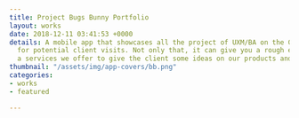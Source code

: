 ```yaml
---
title: Project Bugs Bunny Portfolio
layout: works
date: 2018-12-11 03:41:53 +0000
details: A mobile app that showcases all the project of UXM/BA on the Go especially
  for potential client visits. Not only that, it can give you a rough estimate on
  a services we offer to give the client some ideas on our products and services.
thumbnail: "/assets/img/app-covers/bb.png"
categories:
- works
- featured

---
```

